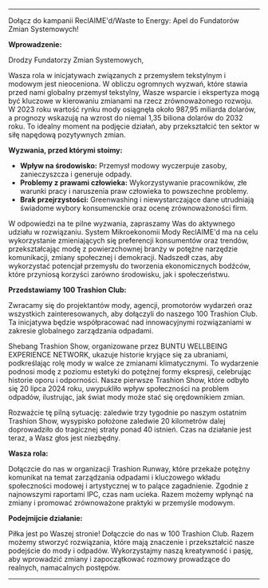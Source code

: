 ---

Dołącz do kampanii ReclAIME'd/Waste to Energy: Apel do Fundatorów Zmian Systemowych!

**Wprowadzenie:**

Drodzy Fundatorzy Zmian Systemowych,

Wasza rola w inicjatywach związanych z przemysłem tekstylnym i modowym jest nieoceniona. W obliczu ogromnych wyzwań, które stawia przed nami globalny przemysł tekstylny, Wasze wsparcie i ekspertyza mogą być kluczowe w kierowaniu zmianami na rzecz zrównoważonego rozwoju. W 2023 roku wartość rynku mody osiągnęła około 987,95 miliarda dolarów, a prognozy wskazują na wzrost do niemal 1,35 biliona dolarów do 2032 roku. To idealny moment na podjęcie działań, aby przekształcić ten sektor w siłę napędową pozytywnych zmian.

**Wyzwania, przed którymi stoimy:**

- **Wpływ na środowisko:** Przemysł modowy wyczerpuje zasoby, zanieczyszcza i generuje odpady.
- **Problemy z prawami człowieka:** Wykorzystywanie pracowników, złe warunki pracy i naruszenia praw człowieka to powszechne problemy.
- **Brak przejrzystości:** Greenwashing i niewystarczające dane utrudniają świadome wybory konsumenckie oraz ocenę zrównoważoności firm.

W odpowiedzi na te pilne wyzwania, zapraszamy Was do aktywnego udziału w rozwiązaniu. System Mikroekonomii Mody ReclAIME'd ma na celu wykorzystanie zmieniających się preferencji konsumentów oraz trendów, przekształcając modę z powierzchownej branży w potężne narzędzie komunikacji, zmiany społecznej i demokracji. Nadszedł czas, aby wykorzystać potencjał przemysłu do tworzenia ekonomicznych bodźców, które przyniosą korzyści zarówno środowisku, jak i społeczeństwu.

**Przedstawiamy 100 Trashion Club:**

Zwracamy się do projektantów mody, agencji, promotorów wydarzeń oraz wszystkich zainteresowanych, aby dołączyli do naszego 100 Trashion Club. Ta inicjatywa będzie współpracować nad innowacyjnymi rozwiązaniami w zakresie globalnego zarządzania odpadami.

Shebang Trashion Show, organizowane przez BUNTU WELLBEING EXPERIENCE NETWORK, ukazuje historie kryjące się za ubraniami, podkreślając rolę mody w walce ze zmianami klimatycznymi. To wydarzenie podnosi modę z poziomu estetyki do potężnej formy ekspresji, celebrując historie oporu i odporności. Nasze pierwsze Trashion Show, które odbyło się 20 lipca 2024 roku, uwypukliło wpływ społeczności na problem odpadów, ilustrując, jak świat mody może stać się orędownikiem zmian.

Rozważcie tę pilną sytuację: zaledwie trzy tygodnie po naszym ostatnim Trashion Show, wysypisko położone zaledwie 20 kilometrów dalej doprowadziło do tragicznej straty ponad 40 istnień. Czas na działanie jest teraz, a Wasz głos jest niezbędny.

**Wasza rola:**

Dołączcie do nas w organizacji Trashion Runway, które przekaże potężny komunikat na temat zarządzania odpadami i kluczowego wkładu społeczności modowej i artystycznej w to palące zagadnienie. Zgodnie z najnowszymi raportami IPC, czas nam ucieka. Razem możemy wpłynąć na zmiany i promować zrównoważone praktyki w przemyśle modowym.

**Podejmijcie działanie:**

Piłka jest po Waszej stronie! Dołączcie do nas w 100 Trashion Club. Razem możemy stworzyć rozwiązania, które mają znaczenie i przekształcić nasze podejście do mody i odpadów. Wykorzystajmy naszą kreatywność i pasję, aby wprowadzić zmiany i zapoczątkować rozmowy prowadzące do realnych, namacalnych postępów.

---